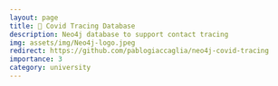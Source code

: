 ```yaml
---
layout: page
title: 🦠 Covid Tracing Database
description: Neo4j database to support contact tracing
img: assets/img/Neo4j-logo.jpeg
redirect: https://github.com/pablogiaccaglia/neo4j-covid-tracing
importance: 3
category: university
---
```

